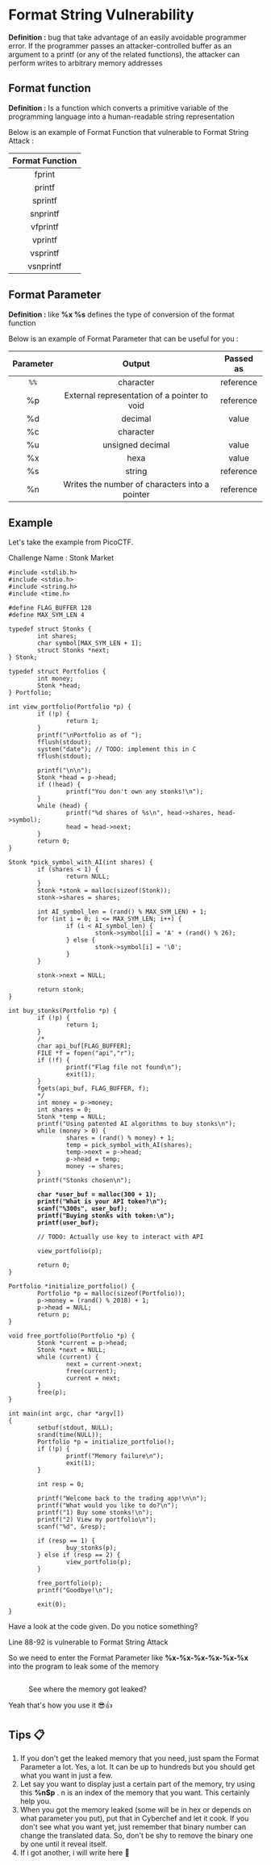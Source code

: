 # Format String Vulnerability

**Definition :** bug that take advantage of an easily avoidable programmer error. If the programmer passes an attacker-controlled buffer as an argument to a printf (or any of the related functions), the attacker can perform writes to arbitrary memory addresses

## Format function&#x20;

**Definition :** Is a function which converts a primitive variable of the programming language into a human-readable string representation

Below is an example of Format Function that vulnerable to Format String Attack :&#x20;

<table data-full-width="true"><thead><tr><th align="center">Format Function</th></tr></thead><tbody><tr><td align="center">fprint</td></tr><tr><td align="center">printf</td></tr><tr><td align="center">sprintf</td></tr><tr><td align="center">snprintf</td></tr><tr><td align="center">vfprintf</td></tr><tr><td align="center">vprintf</td></tr><tr><td align="center">vsprintf</td></tr><tr><td align="center">vsnprintf</td></tr></tbody></table>

## Format Parameter

**Definition :** like **%x %s** defines the type of conversion of the format function

Below is an example of Format Parameter that can be useful for you :

| Parameter |                     Output                     | Passed as |
| :-------: | :--------------------------------------------: | :-------: |
|    `%%`   |                    character                   | reference |
|     %p    |  External representation of a pointer to void  | reference |
|     %d    |                     decimal                    |   value   |
|     %c    |                    character                   |           |
|     %u    |                unsigned decimal                |   value   |
|     %x    |                      hexa                      |   value   |
|     %s    |                     string                     | reference |
|     %n    | Writes the number of characters into a pointer | reference |

## Example

Let's take the example from PicoCTF.

Challenge Name : Stonk Market

<pre class="language-c" data-title="vuln.c" data-line-numbers><code class="lang-c">#include &#x3C;stdlib.h>
#include &#x3C;stdio.h>
#include &#x3C;string.h>
#include &#x3C;time.h>

#define FLAG_BUFFER 128
#define MAX_SYM_LEN 4

typedef struct Stonks {
        int shares;
        char symbol[MAX_SYM_LEN + 1];
        struct Stonks *next;
} Stonk;

typedef struct Portfolios {
        int money;
        Stonk *head;
} Portfolio;

int view_portfolio(Portfolio *p) {
        if (!p) {
                return 1;
        }
        printf("\nPortfolio as of ");
        fflush(stdout);
        system("date"); // TODO: implement this in C
        fflush(stdout);

        printf("\n\n");
        Stonk *head = p->head;
        if (!head) {
                printf("You don't own any stonks!\n");
        }
        while (head) {
                printf("%d shares of %s\n", head->shares, head->symbol);
                head = head->next;
        }
        return 0;
}

Stonk *pick_symbol_with_AI(int shares) {
        if (shares &#x3C; 1) {
                return NULL;
        }
        Stonk *stonk = malloc(sizeof(Stonk));
        stonk->shares = shares;

        int AI_symbol_len = (rand() % MAX_SYM_LEN) + 1;
        for (int i = 0; i &#x3C;= MAX_SYM_LEN; i++) {
                if (i &#x3C; AI_symbol_len) {
                        stonk->symbol[i] = 'A' + (rand() % 26);
                } else {
                        stonk->symbol[i] = '\0';
                }
        }

        stonk->next = NULL;

        return stonk;
}

int buy_stonks(Portfolio *p) {
        if (!p) {
                return 1;
        }
        /*
        char api_buf[FLAG_BUFFER];
        FILE *f = fopen("api","r");
        if (!f) {
                printf("Flag file not found\n");
                exit(1);
        }
        fgets(api_buf, FLAG_BUFFER, f);
        */
        int money = p->money;
        int shares = 0;
        Stonk *temp = NULL;
        printf("Using patented AI algorithms to buy stonks\n");
        while (money > 0) {
                shares = (rand() % money) + 1;
                temp = pick_symbol_with_AI(shares);
                temp->next = p->head;
                p->head = temp;
                money -= shares;
        }
        printf("Stonks chosen\n");

<strong>        char *user_buf = malloc(300 + 1);
</strong><strong>        printf("What is your API token?\n");
</strong><strong>        scanf("%300s", user_buf);
</strong><strong>        printf("Buying stonks with token:\n");
</strong><strong>        printf(user_buf);
</strong>
        // TODO: Actually use key to interact with API

        view_portfolio(p);

        return 0;
}

Portfolio *initialize_portfolio() {
        Portfolio *p = malloc(sizeof(Portfolio));
        p->money = (rand() % 2018) + 1;
        p->head = NULL;
        return p;
}

void free_portfolio(Portfolio *p) {
        Stonk *current = p->head;
        Stonk *next = NULL;
        while (current) {
                next = current->next;
                free(current);
                current = next;
        }
        free(p);
}

int main(int argc, char *argv[])
{
        setbuf(stdout, NULL);
        srand(time(NULL));
        Portfolio *p = initialize_portfolio();
        if (!p) {
                printf("Memory failure\n");
                exit(1);
        }

        int resp = 0;

        printf("Welcome back to the trading app!\n\n");
        printf("What would you like to do?\n");
        printf("1) Buy some stonks!\n");
        printf("2) View my portfolio\n");
        scanf("%d", &#x26;resp);

        if (resp == 1) {
                buy_stonks(p);
        } else if (resp == 2) {
                view_portfolio(p);
        }

        free_portfolio(p);
        printf("Goodbye!\n");

        exit(0);
}
</code></pre>

Have a look at the code given. Do you notice something?

Line 88-92 is vulnerable to Format String Attack

So we need to enter the Format Parameter like **%x-%x-%x-%x-%x-%x** into the program to leak some of the memory

<figure><img src="../../../.gitbook/assets/image (1) (1) (1) (1) (1) (1) (1) (1) (1) (1) (1) (1) (1) (1) (1) (1) (1).png" alt=""><figcaption><p>See where the memory got leaked?</p></figcaption></figure>

Yeah that's how you use it :sunglasses::thumbsup:

## Tips :clipboard:

1. If you don't get the leaked memory that you need, just spam the Format Parameter a lot. Yes, a lot. It can be up to hundreds but you should get what you want in just a few.
2. Let say you want to display just a certain part of the memory, try using this **%n$p** . n is an index of the memory that you want. This certainly help you.
3. When you got the memory leaked (some will be in hex or depends on what parameter you put), put that in Cyberchef and let it cook. If you don't see what you want yet, just remember that binary number can change the translated data. So, don't be shy to remove the binary one by one until it reveal itself.
4. If i got another, i will write here :handshake:
